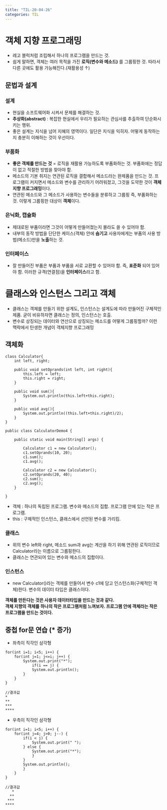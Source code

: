 ```yaml
---
title: "TIL-20-04-26"
categories: TIL
---
```


# 객체 지향 프로그래밍
* 레고 블럭처럼 조립해서 하나의 프로그램을 만드는 것. 
* 쉽게 말하면, 객체는 여러 목적을 가진 **로직(변수와 메소드)** 를 그룹핑한 것. 따라서 다른 곳에도 활용 가능해진다.(재활용성 ↑)

## 문법과 설계
### 설계
* 현실을 소프트웨어화 시켜서 문제를 해결하는 것.
* **추상화(abstract)** : 복잡한 현실에서 우리가 필요하는 관심사를 추출하여 단순화시키는 행위.
* 좋은 설계는 지식을 넘어 지혜의 영역이다. 일단은 지식을 익히자. 어떻게 동작하는지 충분히 이해하는 것이 우선이다.

### 부품화
* **좋은 객체를 만드는 것** = 로직을 재활용 가능하도록 부품화하는 것. 부품화에는 정답이 없고 적절한 방법을 찾아야 함.
* 메소드의 기본 취지는 연관된 로직을 결합해서 메소드라는 완제품을 만드는 것. 프로그램이 커지면서 메소드와 변수를 관리하기 어려워졌고,
그것을 도약한 것이 **객체 지향 프로그래밍**이다.
* 연관된 메소드와 그 메소드가 사용하는 변수들을 분류하고 그룹핑 즉, 부품화하는 것. 이렇게 그룹핑한 대상이 **객체**이다.

### 은닉화, 캡슐화
* 제대로된 부품이라면 그것이 어떻게 만들어졌는지 몰라도 쓸 수 있어야 함.
* 내부의 동작 방법을 단단한 케이스(객체) 안에 **숨기고** 사용자에게는 부품의 사용 방법(메소드)만을 **노출**하는 것.

### 인터페이스
* 잘 만들어진 부품은 부품과 부품을 서로 교환할 수 있어야 함. 즉, **표준화** 되어 있어야 함. 이러한 규격(연결점)을 **인터페이스**라고 함.

# 클래스와 인스턴스 그리고 객체
* 클래스는 객체를 만들기 위한 설계도, 인스턴스는 설계도에 따라 만들어진 구체적인 제품. 굳이 비유하자면 클래스는 정의, 인스턴스는 호출.
* 변수로 상징되는 데이터와 연산으로 상징되는 메소드를 어떻게 그룹핑할까? 이런 맥락에서 탄생한 개념이 객체지향 프로그래밍

## 객체화

```
class Calculator{
    int left, right;
      
    public void setOprands(int left, int right){
        this.left = left;
        this.right = right;
    }
      
    public void sum(){
        System.out.println(this.left+this.right);
    }
      
    public void avg(){
        System.out.println((this.left+this.right)/2);
    }
}
  
public class CalculatorDemo4 {
      
    public static void main(String[] args) {
          
        Calculator c1 = new Calculator();
        c1.setOprands(10, 20);
        c1.sum();       
        c1.avg();       
          
        Calculator c2 = new Calculator();
        c2.setOprands(20, 40);
        c2.sum();       
        c2.avg();
    }
  
}
```

* 객체 : 하나의 독립된 프로그램. 변수와 메소드의 집합. 프로그램 안에 있는 작은 프로그램.
* this : 구체적인 인스턴스, 클래스에서 선언된 변수를 가리킴.

### 클래스
* 위의 변수 left와 right, 메소드 sum과 avg는 계산을 하기 위해 연관된 로직이므로 Calculator라는 이름으로 그룹핑한다.
* 클래스는 연관되어 있는 변수와 메소드의 집합이다.

### 인스턴스
* new Calculator()라는 객체를 만들어서 변수 c1에 담고 인스턴스화(구체적인 객체)한다. 변수의 데이터 타입은 클래스이다.

**객체를 만든다는 것은 사용자 데이터타입을 만드는 것과 같다.**  
**객체 지향의 객체를 하나의 작은 프로그램처럼 느껴보자. 프로그램 안에 객체라는 작은 프로그램을 만드는 것이다.**

## 중첩 for문 연습 (* 증가)
* 좌측이 직각인 삼각형

```
for(int i=1; i<5; i++) {
	for(int j=1; j<=i; j++) {
		System.out.print("*");
        	if(i == j) {
		    System.out.println();
		}
	}		
}

//결과값
*
**
***
****
```

* 우측이 직각인 삼각형

```
for(int i=1; i<5; i++) {
	for(int j=4; j>0; j--) {
		if(i < j) {
			System.out.print(" ");
		} else {
		    System.out.print("*");
		    }
		}
		System.out.println();
	    }
    }
}

//결과값
   *
  **
 ***
****
```
